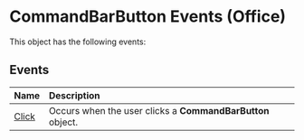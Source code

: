 
# CommandBarButton Events (Office)
This object has the following events:

## Events



|**Name**|**Description**|
|:-----|:-----|
|[Click](d4f970e6-8c37-c5cc-a0b4-4efe213a2e05.md)|Occurs when the user clicks a  **CommandBarButton** object.|
